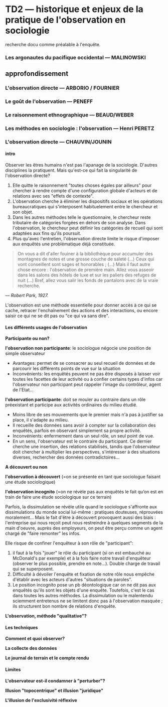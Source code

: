 # TD2 — historique et enjeux de la pratique de l'observation en sociologie

recherche docu comme préalable à l'enquête.

### Les argonautes du pacifique occidental — MALINOWSKI

## approfondissement

### L'observation directe — ARBORIO / FOURNIER

### Le goût de l'observation — PENEFF

### Le raisonnement ethnographique — BEAUD/WEBER

### Les méthodes en sociologie : l'observation — Henri PERETZ

### L'observation directe — CHAUVIN/JOUNIN

#### intro

Observer les êtres humains n'est pas l'apanage de la sociologie. D'autres disciplines la pratiquent. Mais qu'est-ce qui fait la singularité de l'observation directe?

1. Elle quitte le raisonnement "toutes choses égales par ailleurs" pour chercher à rendre compte d'une configuration globale d'acteurs et de relations avec ses "effets de contexte".
2. L'observation cherche à éliminer les dispositifs sociaux et les opérations bureaucratiques qui s'interposent habituelement entre le chercheur et son objet.
3. Dans les autres méthodes telle le questionnaire, le chercheur reste tributaire de catégories forgées en dehors de son analyse. Dans l'observation, le chercheur peut définir les catégories de recueil qui sont adaptées aux fins qu'ils poursuit.
4. Plus qu'avec l'entretien, l'observation directe limite le risque d'imposer aux enquêtés une problématique déjà constituée.

> On vous a dit d'aller fouiner à la bibliothèque pour accumuler des montagnes de notes et une grosse couche de saleté \(...\) Ceux qui vont conseillent sont sages et honorables ; \(...\) Mais il faut autre chose encore : l'observation de première main. Allez vous asseoir dans les salons des hôtels de luxe et sur les paliers des refuges de nuit \(...\) Bref, allez vous salir les fonds de pantalons avec de la vraie recherche.

_— Robert Park, 1927._

L'observation est une méthode essentielle pour donner accès à ce qui se cache, retracer l'enchaînement des actions et des interactions, ou encore saisir ce qui ne se dit pas ou "ce qui va sans dire".

#### Les différents usages de l'observation

**Participante ou non?**

**l'observation non participante**: le sociologue négocie une position de simple observateur

* Avantages: permet de se consacrer au seul recueil de données et de parcourir les différents points de vue sur la situation
* Inconvénients: les enquêtés peuvent ne pas être disposés à laisser voir toutes les facettes de leur activité ou à confier certains types d'infos car l'observateur non participant peut rappeler l'image du contrôleur, agent de l'Etat...

**l'observation participante**: doit se mouler au contraire dans un rôle préexistant et participe aux activités ordinaires du milieu étudié.

* Moins libre de ses mouvements que le premier mais n'a pas à justifier sa place, il s'adapte au milieu.
* Il recueille des données sans avoir à compter sur la collaboration des enquêtés, parfois en observant simplement sa propre activité.
* Inconvénients: enfermement dans un seul rôle, un seul point de vue.
* En un sens, l'observateur est le contraire du participant. Ce dernier cherche une insertion, des relations stabilisés, tandis que l'observateur doit chercher à multiplier les perspectives, s'intéresser à des situations diverses, rechercher des données contradictoires...

**A découvert ou non**

**l'observation à découvert** \(=on se présente en tant que sociologue faisant une étude sociologique\)

**l'observation incognito** \(=on ne révèle pas aux enquêtés le fait qu’on est en train de faire une étude sociologique sur ce terrain\)

Parfois, la dissimulation se révèle utile quand le sociologue s'affronte aux dissimulations du monde social lui-même : pratiques douteuses, réprouvées moralement... Mais le fait d'être à découvert provoquent aussi des biais : l'entreprise qui nous reçoit peut nous restreindre à quelques segments de la main d'oeuvre, auprès des employeurs, on peut être perçu comme un agent chargé de "faire remonter" les infos.

Elle risque de confiner l'enquêteur à son rôle de "participant":

1. il faut à la fois "jouer" le rôle du participant \(si on est embauché au McDonald's par exemple\) et à la fois faire notre travail d'enquêteur \(observer le plus possible, prendre en note...\). Double charge de travail qui se superposent.
2. Difficulté à dévoiler l'enquête et fixation de notre rôle nous empêche d'établir avec les acteurs d'autres "situations de paroles".
3. Le position incognito pose un pb déontologique car on ne dit pas aux enquêtés qu'ils sont les objets d'une enquête. Toutefois, c'est le cas dans toutes les autres méthodes. La dissimulation ou le malentendu sciemment entretenus ne se limitent donc pas à l'observation masquée ; ils structurent bon nombre de relations d'enquête.

**L'observation, méthode "qualitative"?**

#### Les techniques

**Comment et quoi observer?**

**La collecte des données**

**Le journal de terrain et le compte rendu**

#### Limites

**L'observateur est-il condamner à "perturber"?**

**Illusion "topocentrique" et illusion "juridique"**

**L'illusion de l'exclusivité réflexive**

